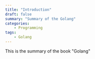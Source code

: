 ```yaml
---
title: "Introduction"
draft: false
summary: "Summary of the Golang"
categories: 
    - Programming
tags:
    - Golang
---
```

This is the summary of the book "Golang"